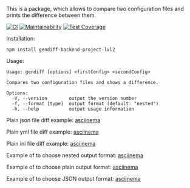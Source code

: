 This is a package, which allows to compare two configuration files and prints the difference between them.

[![CI](https://github.com/ivankl/backend-project-lvl2/workflows/CI/badge.svg?branch=master)](https://github.com/ivankl/backend-project-lvl2/actions)
[![Maintainability](https://api.codeclimate.com/v1/badges/cb6f35a9023d0307cc51/maintainability)](https://codeclimate.com/github/ivankl/backend-project-lvl2/maintainability)
[![Test Coverage](https://api.codeclimate.com/v1/badges/cb6f35a9023d0307cc51/test_coverage)](https://codeclimate.com/github/ivankl/backend-project-lvl2/test_coverage)

Installation:
```
npm install gendiff-backend-project-lvl2

```

Usage:

```
Usage: gendiff [options] <firstConfig> <secondConfig>

Compares two configuration files and shows a difference.

Options:
  -V, --version        output the version number
  -f, --format [type]  output format (default: "nested")
  -h, --help           output usage information
```


Plain json file diff example: [asciinema](https://asciinema.org/a/E52PshDfwps641C0Aww5vcH5J)

Plain yml file diff example: [asciinema](https://asciinema.org/a/60THuVdLvUHgtzid4nHPGtdpU)

Plain ini file diff example: [asciinema](https://asciinema.org/a/wDLFCaavEUKgE3RdY6BNgFNxh)

Example of to choose nested output format: [asciinema](https://asciinema.org/a/0nkZLn9LUHcNitDVYLjTRbtrS)

Example of to choose plain output format: [asciinema](https://asciinema.org/a/7YNFb7mz0P0DLsFtGv5hXh1ea)

Example of to choose JSON output format: [asciinema](https://asciinema.org/a/JHUXXRLqRZnKtKibSHQUcofCB)
